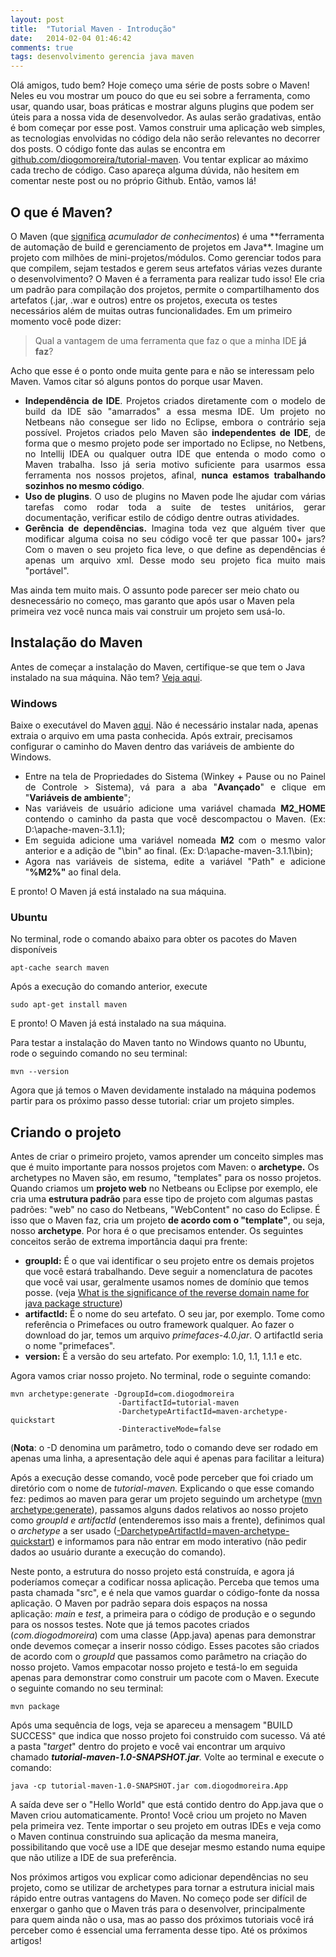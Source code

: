 ```yaml
---
layout: post
title:  "Tutorial Maven - Introdução"
date:   2014-02-04 01:46:42
comments: true
tags: desenvolvimento gerencia java maven
---
```


Olá amigos, tudo bem?
Hoje começo uma série de posts sobre o Maven! Neles eu vou mostrar um pouco do que eu sei sobre a ferramenta, como usar, quando usar, boas práticas e mostrar alguns plugins que podem ser úteis para a nossa vida de desenvolvedor. As aulas serão gradativas, então é bom começar por esse post. Vamos construir uma aplicação web simples, as tecnologias envolvidas no código dela não serão relevantes no decorrer dos posts.
O código fonte das aulas se encontra em <a title="Tutorial Maven Github Repository" href="https://github.com/diogomoreira/tutorial-maven" target="_blank">github.com/diogomoreira/tutorial-maven</a>. Vou tentar explicar ao máximo cada trecho de código. Caso apareça alguma dúvida, não hesitem em comentar neste post ou no próprio Github. Então, vamos lá!

<h2>O que é Maven?</h2>
O Maven (que <a href="http://en.wikipedia.org/wiki/Maven" target="_blank">significa</a> <em>acumulador de conhecimentos</em>) é uma **ferramenta de automação de build e gerenciamento de projetos em Java**. Imagine um projeto com milhões de mini-projetos/módulos. Como gerenciar todos para que compilem, sejam testados e gerem seus artefatos várias vezes durante o desenvolvimento? O Maven é a ferramenta para realizar tudo isso! Ele cria um padrão para compilação dos projetos, permite o compartilhamento dos artefatos (.jar, .war
e outros) entre os projetos, executa os testes necessários além de muitas outras funcionalidades.
Em um primeiro momento você pode dizer:

> Qual a vantagem de uma ferramenta que faz o que a minha IDE **já faz**?

Acho que esse é o ponto onde muita gente para e não se interessam pelo Maven. Vamos citar só alguns pontos do porque usar Maven.

<ul>
	<li style="text-align: justify;"><strong>Independência de IDE</strong>. Projetos criados diretamente com o modelo de build da IDE são "amarrados" a essa mesma IDE. Um projeto no Netbeans não consegue ser lido no Eclipse, embora o contrário seja possível. Projetos criados pelo Maven são <strong>independentes de IDE</strong>, de forma que o mesmo projeto pode ser importado no Eclipse, no Netbens, no Intellij IDEA ou qualquer outra IDE que entenda o modo como o Maven trabalha. Isso já seria motivo suficiente para usarmos essa ferramenta nos nossos projetos, afinal, <strong>nunca estamos trabalhando sozinhos no mesmo código</strong>.</li>
	<li style="text-align: justify;"><strong>Uso de plugins</strong>. O uso de plugins no Maven pode lhe ajudar com várias tarefas como rodar toda a suite de testes unitários, gerar documentação, verificar estilo de código dentre outras atividades.</li>
	<li style="text-align: justify;"><strong>Gerência de dependências.</strong> Imagina toda vez que alguém tiver que modificar alguma coisa no seu código você ter que passar 100+ jars? Com o maven o seu projeto fica leve, o que define as dependências é apenas um arquivo xml. Desse modo seu projeto fica muito mais "portável".</li>
</ul>
Mas ainda tem muito mais. O assunto pode parecer ser meio chato ou desnecessário no começo, mas garanto que após usar o Maven pela primeira vez você nunca mais vai construir um projeto sem usá-lo.

<h2 style="text-align: justify;">Instalação do Maven</h2>
Antes de começar a instalação do Maven, certifique-se que tem o Java instalado na sua máquina. Não tem? <a title="Instalação do Java" href="http://www.youtube.com/watch?v=ddhH97IPrFY" target="_blank">Veja aqui</a>.
<h3>Windows</h3>
Baixe o executável do Maven <a title="Apache Maven" href="http://maven.apache.org/" target="_blank">aqui</a>. Não é necessário instalar nada, apenas extraia o arquivo em uma pasta conhecida. Após extrair, precisamos configurar o caminho do Maven dentro das variáveis de ambiente do Windows.

<ul>
	<li style="text-align: justify;">Entre na tela de Propriedades do Sistema (Winkey + Pause ou no Painel de Controle &gt; Sistema), vá para a aba "<strong>Avançado</strong>" e clique em "<strong>Variáveis de ambiente</strong>";</li>
	<li style="text-align: justify;">Nas variáveis de usuário adicione uma variável chamada <strong>M2_HOME</strong> contendo o caminho da pasta que você descompactou o Maven. (Ex: D:\apache-maven-3.1.1);</li>
	<li style="text-align: justify;">Em seguida adicione uma variável nomeada <strong>M2</strong> com o mesmo valor anterior e a adição de "\bin" ao final. (Ex: D:\apache-maven-3.1.1\bin);</li>
	<li style="text-align: justify;">Agora nas variáveis de sistema, edite a variável "Path" e adicione "<strong>%M2%"</strong> ao final dela.</li>
</ul>
E pronto! O Maven já está instalado na sua máquina.
<h3>Ubuntu</h3>
No terminal, rode o comando abaixo para obter os pacotes do Maven disponíveis

    apt-cache search maven

Após a execução do comando anterior, execute

    sudo apt-get install maven

E pronto! O Maven já está instalado na sua máquina.

Para testar a instalação do Maven tanto no Windows quanto no Ubuntu, rode o seguindo comando no seu terminal:

    mvn --version

Agora que já temos o Maven devidamente instalado na máquina podemos partir para os próximo passo desse tutorial: criar um projeto simples.
<h2>Criando o projeto</h2>
Antes de criar o primeiro projeto, vamos aprender um conceito simples mas que é muito importante para nossos projetos com Maven: o <strong>archetype.</strong> Os archetypes no Maven são, em resumo, "templates" para os nosso projetos. Quando criamos um <strong>projeto web</strong> no Netbeans ou Eclipse por exemplo, ele cria uma <strong>estrutura padrão</strong> para esse tipo de projeto com algumas pastas padrões: "web" no caso do Netbeans, "WebContent" no caso do Eclipse. É isso que o Maven faz, cria um projeto <strong>de acordo com o "template"</strong>, ou seja, nosso <strong>archetype</strong>. Por hora é o que precisamos entender.
Os seguintes conceitos serão de extrema importância daqui pra frente:
<ul>
	<li><strong>groupId:</strong> É o que vai identificar o seu projeto entre os demais projetos que você estará trabalhando. Deve seguir a nomenclatura de pacotes que você vai usar, geralmente usamos nomes de domínio que temos posse. (veja <a href="http://stackoverflow.com/questions/2475168/what-is-the-significance-of-the-reverse-domain-name-for-java-package-structure" target="_blank">What is the significance of the reverse domain name for java package structure</a>)</li>
	<li><strong>artifactId:</strong> É o nome do seu artefato. O seu jar, por exemplo. Tome como referência o Primefaces ou outro framework qualquer. Ao fazer o download do jar, temos um arquivo <em>primefaces-4.0.jar</em>. O artifactId seria o nome "primefaces".</li>
	<li><strong>version:</strong> É a versão do seu artefato. Por exemplo: 1.0, 1.1, 1.1.1 e etc.</li>
</ul>
Agora vamos criar nosso projeto. No terminal, rode o seguinte comando:

    mvn archetype:generate -DgroupId=com.diogodmoreira 
					        -DartifactId=tutorial-maven 
							-DarchetypeArtifactId=maven-archetype-quickstart
							-DinteractiveMode=false

(**Nota**: o -D denomina um parâmetro, todo o comando deve ser rodado em apenas uma linha, a apresentação dele aqui é apenas para facilitar a leitura)

Após a execução desse comando, você pode perceber que foi criado um diretório com o nome de <i>tutorial-maven. </i>Explicando o que esse comando fez: pedimos ao maven para gerar um projeto seguindo um archetype (<span style="text-decoration: underline;">mvn archetype:generate</span>), passamos alguns dados relativos ao nosso projeto como <em>groupId e artifactId</em> (entenderemos isso mais a frente), definimos qual o <em>archetype</em> a ser usado (<span style="text-decoration: underline;">-DarchetypeArtifactId=maven-archetype-quickstart</span>) e informamos para não entrar em modo interativo (não pedir dados ao usuário durante a execução do comando).

Neste ponto, a estrutura do nosso projeto está construída, e agora já poderíamos começar a codificar nossa aplicação. Perceba que temos uma pasta chamada "src", e é nela que vamos guardar o código-fonte da nossa aplicação. O Maven por padrão separa dois espaços na nossa aplicação: <em>main</em> e <em>test</em>, a primeira para o código de produção e o segundo para os nossos testes. Note que já temos pacotes criados (<em>com.diogodmoreira</em>) com uma classe (App.java) apenas para demonstrar onde devemos começar a inserir nosso código. Esses pacotes são criados de acordo com o <em>groupId</em> que passamos como parâmetro na criação do nosso projeto.
Vamos empacotar nosso projeto e testá-lo em seguida apenas para demonstrar como construir um pacote com o Maven.
Execute o seguinte comando no seu terminal:

    mvn package

Após uma sequência de logs, veja se apareceu a mensagem "BUILD SUCCESS" que indica que nosso projeto foi construido com sucesso. Vá até a pasta "<em>target</em>" dentro do projeto e você vai encontrar um arquivo chamado <strong><em>tutorial-maven-1.0-SNAPSHOT.jar</em></strong><em>. </em>Volte ao terminal e execute o comando:<em></em>

    java -cp tutorial-maven-1.0-SNAPSHOT.jar com.diogodmoreira.App

A saída deve ser o "Hello World" que está contido dentro do App.java que o Maven criou automaticamente. Pronto! Você criou um projeto no Maven pela primeira vez. Tente importar o seu projeto em outras IDEs e veja como o Maven continua construindo sua aplicação da mesma maneira, possibilitando que você use a IDE que desejar mesmo estando numa equipe que não utilize a IDE de sua preferência.

Nos próximos artigos vou explicar como adicionar dependências no seu projeto, como se utilizar de archetypes para tornar a estrutura inicial mais rápido entre outras vantagens do Maven. No começo pode ser difícil de enxergar o ganho que o Maven trás para o desenvolver, principalmente para quem ainda não o usa, mas ao passo dos próximos tutoriais você irá perceber como é essencial uma ferramenta desse tipo.
Até os próximos artigos!